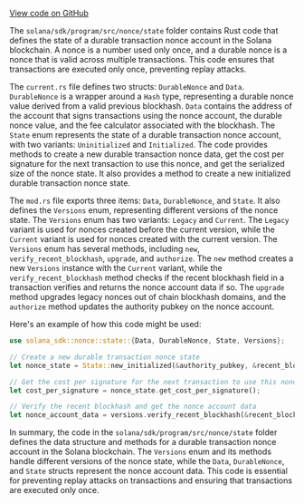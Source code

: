 
[View code on GitHub](https://github.com/solana-labs/solana/tree/master/na/sdk/program/src/nonce/state)

The `solana/sdk/program/src/nonce/state` folder contains Rust code that defines the state of a durable transaction nonce account in the Solana blockchain. A nonce is a number used only once, and a durable nonce is a nonce that is valid across multiple transactions. This code ensures that transactions are executed only once, preventing replay attacks.

The `current.rs` file defines two structs: `DurableNonce` and `Data`. `DurableNonce` is a wrapper around a `Hash` type, representing a durable nonce value derived from a valid previous blockhash. `Data` contains the address of the account that signs transactions using the nonce account, the durable nonce value, and the fee calculator associated with the blockhash. The `State` enum represents the state of a durable transaction nonce account, with two variants: `Uninitialized` and `Initialized`. The code provides methods to create a new durable transaction nonce data, get the cost per signature for the next transaction to use this nonce, and get the serialized size of the nonce state. It also provides a method to create a new initialized durable transaction nonce state.

The `mod.rs` file exports three items: `Data`, `DurableNonce`, and `State`. It also defines the `Versions` enum, representing different versions of the nonce state. The `Versions` enum has two variants: `Legacy` and `Current`. The `Legacy` variant is used for nonces created before the current version, while the `Current` variant is used for nonces created with the current version. The `Versions` enum has several methods, including `new`, `verify_recent_blockhash`, `upgrade`, and `authorize`. The `new` method creates a new `Versions` instance with the `Current` variant, while the `verify_recent_blockhash` method checks if the recent blockhash field in a transaction verifies and returns the nonce account data if so. The `upgrade` method upgrades legacy nonces out of chain blockhash domains, and the `authorize` method updates the authority pubkey on the nonce account.

Here's an example of how this code might be used:

```rust
use solana_sdk::nonce::state::{Data, DurableNonce, State, Versions};

// Create a new durable transaction nonce state
let nonce_state = State::new_initialized(&authority_pubkey, &recent_blockhash, &fee_calculator);

// Get the cost per signature for the next transaction to use this nonce
let cost_per_signature = nonce_state.get_cost_per_signature();

// Verify the recent blockhash and get the nonce account data
let nonce_account_data = versions.verify_recent_blockhash(&recent_blockhash);
```

In summary, the code in the `solana/sdk/program/src/nonce/state` folder defines the data structure and methods for a durable transaction nonce account in the Solana blockchain. The `Versions` enum and its methods handle different versions of the nonce state, while the `Data`, `DurableNonce`, and `State` structs represent the nonce account data. This code is essential for preventing replay attacks on transactions and ensuring that transactions are executed only once.